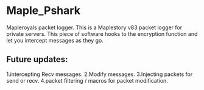 # Maple_Pshark
Mapleroyals packet logger.
This is a Maplestory v83 packet logger for private servers.
This piece of software hooks to the encryption function and
let you intercept messages as they go.

## Future updates:
1.intercepting Recv messages.
2.Modify messages.
3.Injecting packets for send or recv.
4.packet filtering / macros for packet modification.
